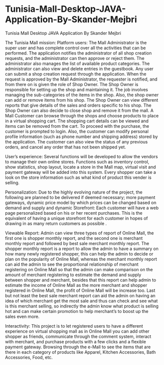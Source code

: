 # Tunisia-Mall-Desktop-JAVA-Application-By-Skander-Mejbri
Tunisia Mall Desktop JAVA Application By Skander Mejbri

The Tunisia Mall mission:
Platform users:
The Mall Administrator is the super user and has complete control over all the activities that can be performed. The application notifies the administrator of all shop creation requests, and the administrator can then approve or reject them. The administrator also manages the list of available product categories. The administrator can also view and delete entries in the guestbook.
Any user can submit a shop creation request through the application. When the request is approved by the Mall Administrator, the requester is notified, and from there on is given the role of Shop Owner. The Shop Owner is responsible for setting up the shop and maintaining it.
The job involves managing the sub-categories of the items in the shop. Also, the shop owner can add or remove items from his shop. The Shop Owner can view different reports that give details of the sales and orders specific to his shop. The Shop Owner can also decide to close shop and remove it from the mall.
A Mall Customer can browse through the shops and choose products to place in a virtual shopping cart. The shopping cart details can be viewed and items can be removed from the cart. To proceed with the purchase, the customer is prompted to login.
Also, the customer can modify personal profile information (such as phone number and shipping address) stored by the application. The customer can also view the status of any previous orders, and cancel any order that has not been shipped yet.

User’s experience:
Several functions will be developed to allow the vendors to manage their own online stores. Functions such as inventory control, show statistics, shop layout, locate a store in the Mall map, virtual visit and payment gateway will be added into this system.
Every shopper can take a look on the store information such as what kind of product this vender is selling.

Personalization:
Due to the highly evolving nature of the project, the following are planned to be delivered if deemed necessary; more payment gateways, dynamic price model by which prices can be changed based on demand and supply and dynamic Storefront: Each customer will have a web page personalized based on his or her recent purchases. This is the equivalent of having a unique storefront for each customer in hopes of drawing in as many return customers as possible .

Viewable Report:
Admin can view three types of report of Online Mall, the first one is shopper monthly report, and the second one is merchant monthly report and followed by best sale merchant monthly report. The shopper monthly report is a report to allow the admin to have a summary on how many newly registered shopper, this can help the admin to decide or plan on the popularity of Online Mall, whereas the merchant monthly report can aid the admin to see the proportional relationship of merchant registering on Online Mall so that the admin can make comparison on the amount of merchant registering to estimate the demand and supply between shopper and merchant, besides that this report can help admin to estimate the income of Online Mall as the more merchant and shopper registered in Online Mall, the profit of Online Mall will be increase too. Last but not least the best sale merchant report can aid the admin on having an idea of which merchant get the most sale and thus can check and see what is this merchant selling, so indirectly the admin know what product is selling hot and can make certain promotion to help merchant’s to boost up the sales even more.

Interactivity:
This project is to let registered users to have a different experience on virtual shopping mall as in Online Mall you can add other shopper as friends, communicate through the comment system, interact with merchant, and purchase products with a few clicks and a flexible payment gateway.
Browsing through the e-Mall to see the items that are there in each category of products like Apparel, Kitchen Accessories, Bath Accessories, Food, etc.
